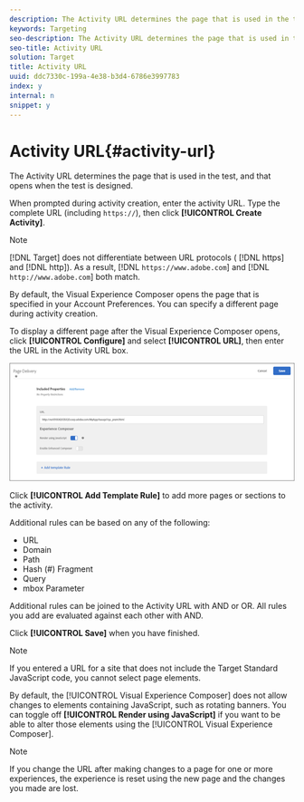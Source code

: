 ```yaml
---
description: The Activity URL determines the page that is used in the test, and that opens when the test is designed.
keywords: Targeting
seo-description: The Activity URL determines the page that is used in the test, and that opens when the test is designed.
seo-title: Activity URL
solution: Target
title: Activity URL
uuid: ddc7330c-199a-4e38-b3d4-6786e3997783
index: y
internal: n
snippet: y
---
```


# Activity URL{#activity-url}

The Activity URL determines the page that is used in the test, and that opens when the test is designed.

When prompted during activity creation, enter the activity URL. Type the complete URL (including `https://`), then click **[!UICONTROL Create Activity]**.

>[!NOTE]
>
>[!DNL Target] does not differentiate between URL protocols ( [!DNL https] and [!DNL http]). As a result, [!DNL `https://www.adobe.com`] and [!DNL `http://www.adobe.com`] both match.

By default, the Visual Experience Composer opens the page that is specified in your Account Preferences. You can specify a different page during activity creation.

To display a different page after the Visual Experience Composer opens, click **[!UICONTROL Configure]** and select **[!UICONTROL URL]**, then enter the URL in the Activity URL box.

![](assets/url-config.png)

Click **[!UICONTROL Add Template Rule]** to add more pages or sections to the activity.

Additional rules can be based on any of the following:

* URL 
* Domain 
* Path 
* Hash (#) Fragment 
* Query 
* mbox Parameter

Additional rules can be joined to the Activity URL with AND or OR. All rules you add are evaluated against each other with AND.

Click **[!UICONTROL Save]** when you have finished.

>[!NOTE]
>
>If you entered a URL for a site that does not include the Target Standard JavaScript code, you cannot select page elements.

By default, the [!UICONTROL Visual Experience Composer] does not allow changes to elements containing JavaScript, such as rotating banners. You can toggle off **[!UICONTROL Render using JavaScript]** if you want to be able to alter those elements using the [!UICONTROL Visual Experience Composer].

>[!NOTE]
>
>If you change the URL after making changes to a page for one or more experiences, the experience is reset using the new page and the changes you made are lost.

